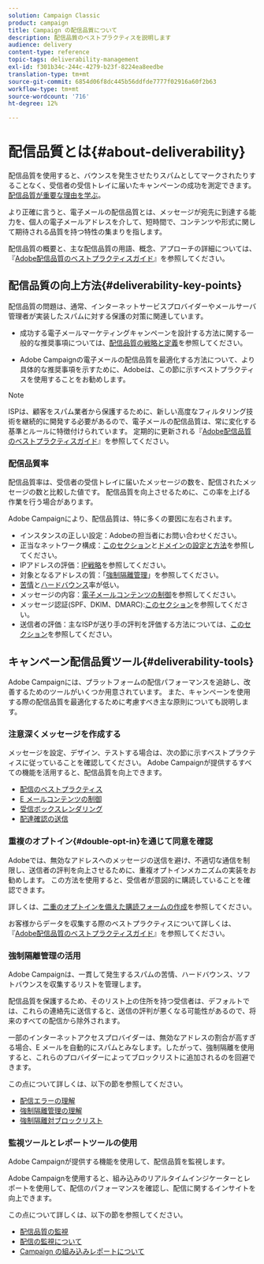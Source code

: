 ```yaml
---
solution: Campaign Classic
product: campaign
title: Campaign の配信品質について
description: 配信品質のベストプラクティスを説明します
audience: delivery
content-type: reference
topic-tags: deliverability-management
exl-id: f301b34c-244c-4279-b23f-8224ea8eedbe
translation-type: tm+mt
source-git-commit: 6854d06f8dc445b56ddfde7777f02916a60f2b63
workflow-type: tm+mt
source-wordcount: '716'
ht-degree: 12%

---
```


# 配信品質とは{#about-deliverability}

配信品質を使用すると、バウンスを発生させたりスパムとしてマークされたりすることなく、受信者の受信トレイに届いたキャンペーンの成功を測定できます。 [配信品質が重要な理由を学ぶ](https://experienceleague.adobe.com/docs/deliverability-learn/deliverability-best-practice-guide/deliverability-strategy-and-definition.html#why-deliverability-matters)。

より正確に言うと、電子メールの配信品質とは、メッセージが宛先に到達する能力を、個人の電子メールアドレスを介して、短時間で、コンテンツや形式に関して期待される品質を持つ特性の集まりを指します。

配信品質の概要と、主な配信品質の用語、概念、アプローチの詳細については、『[Adobe配信品質のベストプラクティスガイド](https://experienceleague.adobe.com/docs/deliverability-learn/deliverability-best-practice-guide/introduction.html?lang=ja)』を参照してください。

## 配信品質の向上方法{#deliverability-key-points}

配信品質の問題は、通常、インターネットサービスプロバイダーやメールサーバ管理者が実装したスパムに対する保護の対策に関連しています。

* 成功する電子メールマーケティングキャンペーンを設計する方法に関する一般的な推奨事項については、[配信品質の戦略と定義](https://experienceleague.adobe.com/docs/deliverability-learn/deliverability-best-practice-guide/deliverability-strategy-and-definition.html)を参照してください。

* Adobe Campaignの電子メールの配信品質を最適化する方法について、より具体的な推奨事項を示すために、Adobeは、この節に示すベストプラクティスを使用することをお勧めします。

>[!NOTE]
>
>ISPは、顧客をスパム業者から保護するために、新しい高度なフィルタリング技術を継続的に開発する必要があるので、電子メールの配信品質は、常に変化する基準とルールに特徴付けられています。 定期的に更新される『[Adobe配信品質のベストプラクティスガイド](https://experienceleague.adobe.com/docs/deliverability-learn/deliverability-best-practice-guide/introduction.html)』を参照してください。

### 配信品質率

配信品質率は、受信者の受信トレイに届いたメッセージの数を、配信されたメッセージの数と比較した値です。 配信品質を向上させるために、この率を上げる作業を行う場合があります。

Adobe Campaignにより、配信品質は、特に多くの要因に左右されます。

* インスタンスの正しい設定：Adobeの担当者にお問い合わせください。
* 正当なネットワーク構成：[このセクション](../../delivery/using/optimize-delivery.md#network-config)と[ドメインの設定と方法](https://experienceleague.adobe.com/docs/deliverability-learn/deliverability-best-practice-guide/transition-process/infrastructure.html#domain-setup-and-strategy)を参照してください。
* IPアドレスの評価：[IP戦略](https://experienceleague.adobe.com/docs/deliverability-learn/deliverability-best-practice-guide/transition-process/infrastructure.html#ip-strategy)を参照してください。
* 対象となるアドレスの質：「[強制隔離管理](../../delivery/using/optimize-delivery.md#quarantine-management)」を参照してください。
* [苦情](https://experienceleague.adobe.com/docs/deliverability-learn/deliverability-best-practice-guide/metrics-for-deliverability/complaints.html)と[ハードバウンス](https://experienceleague.adobe.com/docs/deliverability-learn/deliverability-best-practice-guide/metrics-for-deliverability/bounces.html#hard-bounces)率が低い。
* メッセージの内容：[電子メールコンテンツの制御](../../delivery/using/control-message-content.md)を参照してください。
* メッセージ認証(SPF、DKIM、DMARC):[このセクション](https://experienceleague.adobe.com/docs/deliverability-learn/deliverability-best-practice-guide/transition-process/infrastructure.html#authentication)を参照してください。
* 送信者の評価：主なISPが送り手の評判を評価する方法については、[このセクション](https://experienceleague.adobe.com/docs/deliverability-learn/deliverability-best-practice-guide/internet-service-provider-specifics/overview.html)を参照してください。

## キャンペーン配信品質ツール{#deliverability-tools}

<!--Adobe Campaign provides a number of tools designed to ensure optimal deliverability.-->
Adobe Campaignには、プラットフォームの配信パフォーマンスを追跡し、改善するためのツールがいくつか用意されています。 また、キャンペーンを使用する際の配信品質を最適化するために考慮すべき主な原則についても説明します。

### 注意深くメッセージを作成する

メッセージを設定、デザイン、テストする場合は、次の節に示すベストプラクティスに従っていることを確認してください。 Adobe Campaignが提供するすべての機能を活用すると、配信品質を向上できます。

* [配信のベストプラクティス](../../delivery/using/delivery-best-practices.md)
* [E メールコンテンツの制御](../../delivery/using/control-message-content.md)
* [受信ボックスレンダリング](../../delivery/using/inbox-rendering.md)
* [配達確認の送信](../../delivery/using/steps-validating-the-delivery.md#sending-a-proof)

### 重複のオプトイン{#double-opt-in}を通じて同意を確認

Adobeでは、無効なアドレスへのメッセージの送信を避け、不適切な通信を制限し、送信者の評判を向上させるために、重複オプトインメカニズムの実装をお勧めします。 この方法を使用すると、受信者が意図的に購読していることを確認できます。

詳しくは、[二重のオプトインを備えた購読フォームの作成](../../web/using/use-cases--web-forms.md#create-a-subscription--form-with-double-opt-in)を参照してください。

お客様からデータを収集する際のベストプラクティスについて詳しくは、『[Adobe配信品質のベストプラクティスガイド](https://experienceleague.adobe.com/docs/deliverability-learn/deliverability-best-practice-guide/first-impressions/address-collection-and-list-growth.html#data-quality-and-hygiene)』を参照してください。

### 強制隔離管理の活用

Adobe Campaignは、一貫して発生するスパムの苦情、ハードバウンス、ソフトバウンスを収集するリストを管理します。

配信品質を保護するため、そのリスト上の住所を持つ受信者は、デフォルトでは、これらの連絡先に送信すると、送信の評判が悪くなる可能性があるので、将来のすべての配信から除外されます。

一部のインターネットアクセスプロバイダーは、無効なアドレスの割合が高すぎる場合、E メールを自動的にスパムとみなします。したがって、強制隔離を使用すると、これらのプロバイダーによってブロックリストに追加されるのを回避できます。

この点について詳しくは、以下の節を参照してください。

* [配信エラーの理解](../../delivery/using/understanding-delivery-failures.md)
* [強制隔離管理の理解](../../delivery/using/understanding-quarantine-management.md)
* [強制隔離対ブロックリスト](../../delivery/using/understanding-quarantine-management.md#quarantine-vs-denylist)

### 監視ツールとレポートツールの使用

Adobe Campaignが提供する機能を使用して、配信品質を監視します。

Adobe Campaignを使用すると、組み込みのリアルタイムインジケーターとレポートを使用して、配信のパフォーマンスを確認し、配信に関するインサイトを向上できます。

この点について詳しくは、以下の節を参照してください。

* [配信品質の監視](../../delivery/using/monitoring-deliverability.md)
* [配信の監視について](../../delivery/using/about-delivery-monitoring.md)
* [Campaign の組み込みレポートについて](../../reporting/using/about-campaign-built-in-reports.md)

<!--TO REMOVE
## Background {#background}

Email deliverability presents a major challenge to marketers - whether they're sending a few thousand messages or several billion. One in five messages never reach the inbox, or their intended recipient.

Once relegated as a "technical issue" for the IT department, email deliverability continues to move higher on the marketing agenda. That's because savvy marketers recognize that although many of its elements are technical in nature, deliverability is ultimately a business issue with significant revenue implications.

Consider the email marketing funnel. Deliverability determines the number of messages received, which in turn impacts each subsequent stage of the funnel. Fewer emails received results in fewer opens, fewer clicks, and fewer conversions. **For companies with a large database, the difference between average and great deliverability could literally mean hundreds of thousands to millions of dollars in revenues.**

![](assets/deliverability_overview_1.png)

By settling for average (80%) deliverability, marketers are leaving significant conversions - and dollars - on the table.

What exactly is email deliverability? And how can marketers improve deliverability rates to widen the mouth of the funnel and squeeze more results from their email campaigns?

Email deliverability refers to the set of characteristics that determine a message's ability to reach its destination, via a personal e-mail address, within a short time, and with the expected quality in terms of content and format. These characteristics fall into four main categories: data quality, message and content, sending infrastructure, and reputation. Together, they form the foundation of a successful email deliverability program. This overview outlines the four fundamentals of email deliverability success and offers best practices for reaching the inbox and driving greater revenues from email marketing programs.

![](assets/deliverability_overview_2.png)-->
